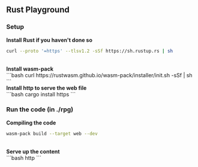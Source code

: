 ## Rust Playground

### Setup
<b>Install Rust if you haven't done so</b>
<br>
```bash
curl --proto '=https' --tlsv1.2 -sSf https://sh.rustup.rs | sh
```
<br>
<b>Install wasm-pack</b>
<br>
```bash
curl https://rustwasm.github.io/wasm-pack/installer/init.sh -sSf | sh
```
<br>
<b>Install http to serve the web file</b>
<br>
```bash
cargo install https
```

### Run the code (in ./rpg)
<b>Compiling the code</b>
<br>
```bash
wasm-pack build --target web --dev
```
<br>
<b>Serve up the content</b>
<br>
```bash
http
```
